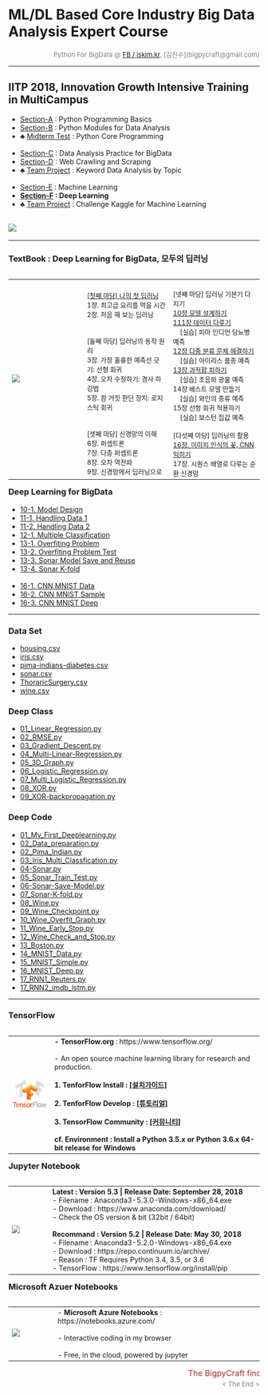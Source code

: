 
# ML/DL Based Core Industry Big Data Analysis Expert Course

<div align='right'><font size=2 color='gray'>Python For BigData @ <font color='blue'><a href='https://www.facebook.com/jskim.kr'>FB / jskim.kr</a></font>, [김진수](bigpycraft@gmail.com)</font></div>
<hr>

## IITP 2018, Innovation Growth Intensive Training in MultiCampus
>  
- [Section-A][link-A] : Python Programming Basics 
- [Section-B][link-B] : Python Modules for Data Analysis
- ♣ [Midterm Test][test10] : Python Core Programming <br/><br/>
- [Section-C][link-C] : Data Analysis Practice for BigData
- [Section-D][link-D] : Web Crawling and Scraping
- ♣ [Team Project][test11] : Keyword Data Analysis by Topic <br/><br/>
- [Section-E][link-E] : Machine Learning
- <b>[Section-F][link-F] : Deep Learning</b>
- ♣ [Team Project][test12] : Challenge Kaggle for Machine Learning <br/><br/>

[link-A]: https://github.com/bigpycraft/iitp18-multicampus/tree/master/section-A "Go Section-A"
[link-B]: https://github.com/bigpycraft/iitp18-multicampus/tree/master/section-B "Go Section-B"
[link-C]: https://github.com/bigpycraft/iitp18-multicampus/tree/master/section-C "Go Section-C"
[link-D]: https://github.com/bigpycraft/iitp18-multicampus/tree/master/section-D "Go Section-D"
[link-E]: https://github.com/bigpycraft/iitp18-multicampus/tree/master/section-E "Go Section-E"
[link-F]: https://github.com/bigpycraft/iitp18-multicampus/tree/master/section-F "Go Section-F"
[test10]: https://github.com/bigpycraft/iitp18-multicampus/tree/master/test-py10 "Go Test-10"
[test11]: https://github.com/bigpycraft/iitp18-multicampus/tree/master/test-py11 "Go Test-11"
[test12]: https://github.com/bigpycraft/iitp18-multicampus/tree/master/test-py12 "Go Test-12"


<img src="../images/img_front_readme_iitp.png">

<hr>

### TextBook : Deep Learning for BigData, 모두의 딥러닝

<table align="left">
    <tr align="left">
        <td width="300">
            <a href="#">
            <img src="../images/reference-02.png" width="250" />
            </a>
        </td>
        <td width="350">
<div align="left">
<font size="2">
<br/><a href="https://htmlpreview.github.io/?https://github.com/bigpycraft/iitp18-multicampus/blob/master/section-F/html/BDA-DL110_First_DeepLearning.html">[첫째 마당] 나의 첫 딥러닝</a>
<br/>1장. 최고급 요리를 먹을 시간 
<br/>2장. 처음 해 보는 딥러닝 
<br/><br/>
<br/>[둘째 마당] 딥러닝의 동작 원리
<br/>3장. 가장 훌륭한 예측선 긋기: 선형 회귀 
<br/>4장. 오차 수정하기: 경사 하강법
<br/>5장. 참 거짓 판단 장치: 로지스틱 회귀 
<br/><br/>
<br/>[셋째 마당] 신경망의 이해
<br/>6장. 퍼셉트론 
<br/>7장. 다층 퍼셉트론 
<br/>8장. 오차 역전파 
<br/>9장. 신경망에서 딥러닝으로
</font>
</div>
        </td>
        <td width="350">
<div align="left">
<font size="2">
<br/>[넷째 마당] 딥러닝 기본기 다지기
<br/><a href="https://htmlpreview.github.io/?https://github.com/bigpycraft/iitp18-multicampus/blob/master/section-F/html/BDA-DL2101_Model_Design.html">10장 모델 설계하기 </a>
<br/><a href="https://htmlpreview.github.io/?https://github.com/bigpycraft/iitp18-multicampus/blob/master/section-F/html/BDA-DL2111_Handling_Data_1.html">111장 데이터 다루기 </a>
<br/>&nbsp;&nbsp;&nbsp;&nbsp;[실습] 피마 인디언 당뇨병 예측
<br/><a href="https://htmlpreview.github.io/?https://github.com/bigpycraft/iitp18-multicampus/blob/master/section-F/html/BDA-DL2121_Multiple_Classification.html">12장 다중 분류 문제 해결하기 </a>
<br/>&nbsp;&nbsp;&nbsp;&nbsp;[실습] 아이리스 품종 예측
<br/><a href="https://htmlpreview.github.io/?https://github.com/bigpycraft/iitp18-multicampus/blob/master/section-F/html/BDA-DL2131_Overfiting_Problem.html">13장 과적합 피하기 </a>
<br/>&nbsp;&nbsp;&nbsp;&nbsp;[실습] 초음파 광물 예측
<br/>14장 베스트 모델 만들기 
<br/>&nbsp;&nbsp;&nbsp;&nbsp;[실습] 와인의 종류 예측
<br/>15장 선형 회귀 적용하기 
<br/>&nbsp;&nbsp;&nbsp;&nbsp;[실습] 보스턴 집값 예측
<br/>
<br/>[다섯째 마당] 딥러닝의 활용
<br/><a href="https://htmlpreview.github.io/?https://github.com/bigpycraft/iitp18-multicampus/blob/master/section-F/html/BDA-DL2163_CNN_MNIST_Deep.html">16장. 이미지 인식의 꽃, CNN 익히기 </a>
<br/>17장. 시퀀스 배열로 다루는 순환 신경망
</font>
</div></td>
    </tr>
</table>
<br/>

<hr>

### Deep Learning for BigData
- [10-1. Model Design                  ][bda-dl-10-1]
- [11-1. Handling Data 1               ][bda-dl-11-1]
- [11-2. Handling Data 2               ][bda-dl-11-2]
- [12-1. Multiple Classification       ][bda-dl-12-1]
- [13-1. Overfiting Problem            ][bda-dl-13-1]
- [13-2. Overfiting Problem Test       ][bda-dl-13-2]
- [13-3. Sonar Model Save and Reuse    ][bda-dl-13-3]
- [13-4. Sonar K-fold                  ][bda-dl-13-4]
<br/><br/>
- [16-1. CNN MNIST Data                ][bda-dl-16-1]
- [16-2. CNN MNIST Sample              ][bda-dl-16-2]
- [16-3. CNN MNIST Deep                ][bda-dl-16-3]


[bda-dl-10-1]: https://htmlpreview.github.io/?https://github.com/bigpycraft/iitp18-multicampus/blob/master/section-F/html/BDA-DL2101_Model_Design.html                   "Go DL10-1"
[bda-dl-11-1]: https://htmlpreview.github.io/?https://github.com/bigpycraft/iitp18-multicampus/blob/master/section-F/html/BDA-DL2111_Handling_Data_1.html                "Go DL11-1"
[bda-dl-11-2]: https://htmlpreview.github.io/?https://github.com/bigpycraft/iitp18-multicampus/blob/master/section-F/html/BDA-DL2112_Handling_Data_2.html                "Go DL11-2"
[bda-dl-12-1]: https://htmlpreview.github.io/?https://github.com/bigpycraft/iitp18-multicampus/blob/master/section-F/html/BDA-DL2121_Multiple_Classification.html        "Go DL12-1"
[bda-dl-13-1]: https://htmlpreview.github.io/?https://github.com/bigpycraft/iitp18-multicampus/blob/master/section-F/html/BDA-DL2131_Overfiting_Problem.html             "Go DL13-1"
[bda-dl-13-2]: https://htmlpreview.github.io/?https://github.com/bigpycraft/iitp18-multicampus/blob/master/section-F/html/BDA-DL2132_Overfiting_Problem_Test.html        "Go DL13-2"
[bda-dl-13-3]: https://htmlpreview.github.io/?https://github.com/bigpycraft/iitp18-multicampus/blob/master/section-F/html/BDA-DL2133_Sonar_Model_Save_and_Reuse.html     "Go DL13-3"
[bda-dl-13-4]: https://htmlpreview.github.io/?https://github.com/bigpycraft/iitp18-multicampus/blob/master/section-F/html/BDA-DL2134_Sonar_K-fold.html                   "Go DL13-4"
[bda-dl-16-1]: https://htmlpreview.github.io/?https://github.com/bigpycraft/iitp18-multicampus/blob/master/section-F/html/BDA-DL2161_CNN_MNIST_Data.html                 "Go DL16-1"
[bda-dl-16-2]: https://htmlpreview.github.io/?https://github.com/bigpycraft/iitp18-multicampus/blob/master/section-F/html/BDA-DL2162_CNN_MNIST_Simple.html               "Go DL16-2"
[bda-dl-16-3]: https://htmlpreview.github.io/?https://github.com/bigpycraft/iitp18-multicampus/blob/master/section-F/html/BDA-DL2163_CNN_MNIST_Deep.html                 "Go DL16-3"



<hr>

### Data Set
- [housing.csv                       ][data-set-01]
- [iris.csv                          ][data-set-02]
- [pima-indians-diabetes.csv         ][data-set-03]
- [sonar.csv                         ][data-set-04]
- [ThoraricSurgery.csv               ][data-set-05]
- [wine.csv                          ][data-set-06]

### Deep Class
- [01_Linear_Regression.py           ][deep-class-01]
- [02_RMSE.py                        ][deep-class-02]
- [03_Gradient_Descent.py            ][deep-class-03]
- [04_Multi-Linear-Regression.py     ][deep-class-04]
- [05_3D_Graph.py                    ][deep-class-05]
- [06_Logistic_Regression.py         ][deep-class-06]
- [07_Multi_Logistic_Regression.py   ][deep-class-07]
- [08_XOR.py                         ][deep-class-08]
- [09_XOR-backpropagation.py         ][deep-class-09]

### Deep Code
- [01_My_First_Deeplearning.py       ][deep-code-01]
- [02_Data_preparation.py            ][deep-code-021]
- [02_Pima_Indian.py                 ][deep-code-022]
- [03_Iris_Multi_Classfication.py    ][deep-code-03]
- [04-Sonar.py                       ][deep-code-04]
- [05_Sonar_Train_Test.py            ][deep-code-05]
- [06-Sonar-Save-Model.py            ][deep-code-06]
- [07_Sonar-K-fold.py                ][deep-code-07]
- [08_Wine.py                        ][deep-code-08]
- [09_Wine_Checkpoint.py             ][deep-code-09]
- [10_Wine_Overfit_Graph.py          ][deep-code-10]
- [11_Wine_Early_Stop.py             ][deep-code-11]
- [12_Wine_Check_and_Stop.py         ][deep-code-12]
- [13_Boston.py                      ][deep-code-13]
- [14_MNIST_Data.py                  ][deep-code-14]
- [15_MNIST_Simple.py                ][deep-code-15]
- [16_MNIST_Deep.py                  ][deep-code-16]
- [17_RNN1_Reuters.py                ][deep-code-171]
- [17_RNN2_imdb_lstm.py              ][deep-code-172]


[data-set-01]: https://github.com/bigpycraft/iitp18-multicampus/blob/master/textbook-deeplearning/dataset/housing.csv                          "Go Data-01"
[data-set-02]: https://github.com/bigpycraft/iitp18-multicampus/blob/master/textbook-deeplearning/dataset/iris.csv                             "Go Data-02"
[data-set-03]: https://github.com/bigpycraft/iitp18-multicampus/blob/master/textbook-deeplearning/dataset/pima-indians-diabetes.csv            "Go Data-03"
[data-set-04]: https://github.com/bigpycraft/iitp18-multicampus/blob/master/textbook-deeplearning/dataset/sonar.csv                            "Go Data-04"
[data-set-05]: https://github.com/bigpycraft/iitp18-multicampus/blob/master/textbook-deeplearning/dataset/ThoraricSurgery.csv                  "Go Data-05"
[data-set-06]: https://github.com/bigpycraft/iitp18-multicampus/blob/master/textbook-deeplearning/dataset/wine.csv                             "Go Data-06"

[deep-class-01]: https://github.com/bigpycraft/iitp18-multicampus/blob/master/textbook-deeplearning/deep_class/01_Linear_Regression.py          "Go Class-01"
[deep-class-02]: https://github.com/bigpycraft/iitp18-multicampus/blob/master/textbook-deeplearning/deep_class/02_RMSE.py                       "Go Class-02"
[deep-class-03]: https://github.com/bigpycraft/iitp18-multicampus/blob/master/textbook-deeplearning/deep_class/03_Gradient_Descent.py           "Go Class-03"
[deep-class-04]: https://github.com/bigpycraft/iitp18-multicampus/blob/master/textbook-deeplearning/deep_class/04_Multi-Linear-Regression.py    "Go Class-04"
[deep-class-05]: https://github.com/bigpycraft/iitp18-multicampus/blob/master/textbook-deeplearning/deep_class/05_3D_Graph.py                   "Go Class-05"
[deep-class-06]: https://github.com/bigpycraft/iitp18-multicampus/blob/master/textbook-deeplearning/deep_class/06_Logistic_Regression.py        "Go Class-06"
[deep-class-07]: https://github.com/bigpycraft/iitp18-multicampus/blob/master/textbook-deeplearning/deep_class/07_Multi_Logistic_Regression.py  "Go Class-07"
[deep-class-08]: https://github.com/bigpycraft/iitp18-multicampus/blob/master/textbook-deeplearning/deep_class/08_XOR.py                        "Go Class-08"
[deep-class-09]: https://github.com/bigpycraft/iitp18-multicampus/blob/master/textbook-deeplearning/deep_class/09_XOR-backpropagation.py        "Go Class-09"


[deep-code-01]:  https://github.com/bigpycraft/iitp18-multicampus/blob/master/textbook-deeplearning/deep_code/01_My_First_Deeplearning.py       "Go Code-01"
[deep-code-021]: https://github.com/bigpycraft/iitp18-multicampus/blob/master/textbook-deeplearning/deep_code/02_Data_preparation.py            "Go Code-021"
[deep-code-022]: https://github.com/bigpycraft/iitp18-multicampus/blob/master/textbook-deeplearning/deep_code/02_Pima_Indian.py                 "Go Code-022"
[deep-code-03]:  https://github.com/bigpycraft/iitp18-multicampus/blob/master/textbook-deeplearning/deep_code/03_Iris_Multi_Classfication.py    "Go Code-03"
[deep-code-04]:  https://github.com/bigpycraft/iitp18-multicampus/blob/master/textbook-deeplearning/deep_code/04-Sonar.py                       "Go Code-04"
[deep-code-05]:  https://github.com/bigpycraft/iitp18-multicampus/blob/master/textbook-deeplearning/deep_code/05_Sonar_Train_Test.py            "Go Code-05"
[deep-code-06]:  https://github.com/bigpycraft/iitp18-multicampus/blob/master/textbook-deeplearning/deep_code/06-Sonar-Save-Model.py            "Go Code-06"
[deep-code-07]:  https://github.com/bigpycraft/iitp18-multicampus/blob/master/textbook-deeplearning/deep_code/07_Sonar-K-fold.py                "Go Code-07"
[deep-code-08]:  https://github.com/bigpycraft/iitp18-multicampus/blob/master/textbook-deeplearning/deep_code/08_Wine.py                        "Go Code-08"
[deep-code-09]:  https://github.com/bigpycraft/iitp18-multicampus/blob/master/textbook-deeplearning/deep_code/09_Wine_Checkpoint.py             "Go Code-09"
[deep-code-10]:  https://github.com/bigpycraft/iitp18-multicampus/blob/master/textbook-deeplearning/deep_code/10_Wine_Overfit_Graph.py          "Go Code-10"
[deep-code-11]:  https://github.com/bigpycraft/iitp18-multicampus/blob/master/textbook-deeplearning/deep_code/11_Wine_Early_Stop.py             "Go Code-11"
[deep-code-12]:  https://github.com/bigpycraft/iitp18-multicampus/blob/master/textbook-deeplearning/deep_code/12_Wine_Check_and_Stop.py         "Go Code-12"
[deep-code-13]:  https://github.com/bigpycraft/iitp18-multicampus/blob/master/textbook-deeplearning/deep_code/13_Boston.py                      "Go Code-13"
[deep-code-14]:  https://github.com/bigpycraft/iitp18-multicampus/blob/master/textbook-deeplearning/deep_code/14_MNIST_Data.py                  "Go Code-14"
[deep-code-15]:  https://github.com/bigpycraft/iitp18-multicampus/blob/master/textbook-deeplearning/deep_code/15_MNIST_Simple.py                "Go Code-15"
[deep-code-16]:  https://github.com/bigpycraft/iitp18-multicampus/blob/master/textbook-deeplearning/deep_code/16_MNIST_Deep.py                  "Go Code-16"
[deep-code-171]: https://github.com/bigpycraft/iitp18-multicampus/blob/master/textbook-deeplearning/deep_code/17_RNN1_Reuters.py                "Go Code-171"
[deep-code-172]: https://github.com/bigpycraft/iitp18-multicampus/blob/master/textbook-deeplearning/deep_code/17_RNN2_imdb_lstm.py              "Go Code-172"



<hr>

### TensorFlow

<table align="left">
    <tr align="left">
        <td width="200">
            <a href="https://www.tensorflow.org/">
            <img src="../images/TensorFlow_logo2.png" width="150" />
            </a>
        </td>
        <td width="800">
<div align="left">
    <b> - TensorFlow.org </b> : https://www.tensorflow.org/
    <br/><br/> - An open source machine learning library for research and production.
    <br/><br/>
    <b> 1. TenforFlow Install  : <a href='https://www.tensorflow.org/install/'>[설치가이드]</a>
    <br/><br/>
    <b> 2. TenforFlow Develop : <a href='https://www.tensorflow.org/tutorials/'>[튜토리얼]</a>
    <br/><br/>
    <b> 3. TensorFlow Community </b> : <a href='https://www.tensorflow.org/community/'>[커뮤니티]</a>
    <br/><br/>
    <b> cf. Environment : Install a Python 3.5.x or Python 3.6.x 64-bit release for Windows </b>
</div>
        </td>
    </tr>
</table>
<br/>


<hr>

<h3> Jupyter Notebook </h3>

<table align="left">
    <tr align="left">
        <td width="200">
            <a href="https://www.seleniumhq.org/projects/webdriver/">
            <img src="../images/jupyter.jpg" width="150" />
            </a>
        </td>
        <td width="800">
<div align="left">
<b> Latest : Version 5.3 | Release Date: September 28, 2018 </b>
<br/>
- Filename : Anaconda3-5.3.0-Windows-x86_64.exe 
<br/>
- Download : https://www.anaconda.com/download/
<br/>
- Check the OS version & bit (32bit / 64bit)
</div>
<br/>
<div align="left">
<b> Recommand : Version 5.2 | Release Date: May 30, 2018 </b>
<br/>
- Filename : Anaconda3-5.2.0-Windows-x86_64.exe
<br/>
- Download : https://repo.continuum.io/archive/ 
<br/>
- Reason : TF Requires Python 3.4, 3.5, or 3.6 
<br/>
- TensorFlow : https://www.tensorflow.org/install/pip
</div></td>
    </tr>
</table>
<br/>


<hr>

### Microsoft Azuer Notebooks

<table align="left">
    <tr align="left">
        <td width="200">
            <a href="https://notebooks.azure.com/">
            <img src="../images/microsoft.jpg" width="100" />
            </a>
        </td>
        <td width="800">
<div align="left">
- <b> Microsoft Azure Notebooks </b> : https://notebooks.azure.com/
<br/><br/>
- Interactive coding in my browser
<br/><br/>
- Free, in the cloud, powered by jupyter
</div></td>
    </tr>
</table>
<br/>


<hr>
<marquee><font size=3 color='brown'>The BigpyCraft find the information to design valuable society with Technology & Craft.</font></marquee>
<div align='right'><font size=2 color='gray'> &lt; The End &gt; </font></div>
